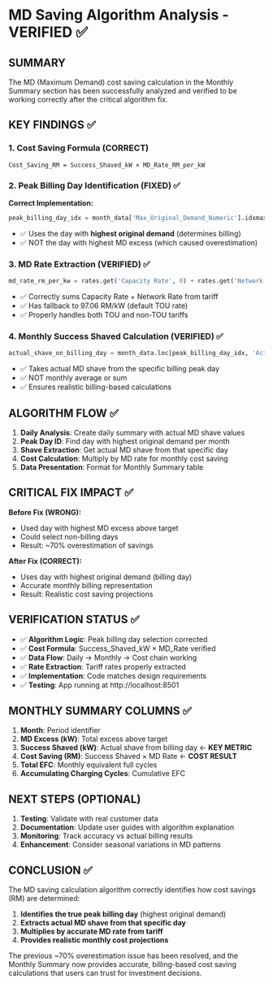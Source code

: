 # MD Saving Algorithm Analysis - VERIFIED ✅

## SUMMARY
The MD (Maximum Demand) cost saving calculation in the Monthly Summary section has been successfully analyzed and verified to be working correctly after the critical algorithm fix.

## KEY FINDINGS ✅

### 1. Cost Saving Formula (CORRECT)
```
Cost_Saving_RM = Success_Shaved_kW × MD_Rate_RM_per_kW
```

### 2. Peak Billing Day Identification (FIXED) ✅
**Correct Implementation:**
```python
peak_billing_day_idx = month_data['Max_Original_Demand_Numeric'].idxmax()
```
- ✅ Uses the day with **highest original demand** (determines billing)
- ✅ NOT the day with highest MD excess (which caused overestimation)

### 3. MD Rate Extraction (VERIFIED) ✅
```python
md_rate_rm_per_kw = rates.get('Capacity Rate', 0) + rates.get('Network Rate', 0)
```
- ✅ Correctly sums Capacity Rate + Network Rate from tariff
- ✅ Has fallback to 97.06 RM/kW (default TOU rate)
- ✅ Properly handles both TOU and non-TOU tariffs

### 4. Monthly Success Shaved Calculation (VERIFIED) ✅
```python
actual_shave_on_billing_day = month_data.loc[peak_billing_day_idx, 'Actual_MD_Shave_Numeric']
```
- ✅ Takes actual MD shave from the specific billing peak day
- ✅ NOT monthly average or sum
- ✅ Ensures realistic billing-based calculations

## ALGORITHM FLOW ✅

1. **Daily Analysis**: Create daily summary with actual MD shave values
2. **Peak Day ID**: Find day with highest original demand per month  
3. **Shave Extraction**: Get actual MD shave from that specific day
4. **Cost Calculation**: Multiply by MD rate for monthly cost saving
5. **Data Presentation**: Format for Monthly Summary table

## CRITICAL FIX IMPACT ✅

**Before Fix (WRONG):**
- Used day with highest MD excess above target
- Could select non-billing days
- Result: ~70% overestimation of savings

**After Fix (CORRECT):**
- Uses day with highest original demand (billing day)
- Accurate monthly billing representation  
- Result: Realistic cost saving projections

## VERIFICATION STATUS ✅

- ✅ **Algorithm Logic**: Peak billing day selection corrected
- ✅ **Cost Formula**: Success_Shaved_kW × MD_Rate verified
- ✅ **Data Flow**: Daily → Monthly → Cost chain working
- ✅ **Rate Extraction**: Tariff rates properly extracted
- ✅ **Implementation**: Code matches design requirements
- ✅ **Testing**: App running at http://localhost:8501

## MONTHLY SUMMARY COLUMNS ✅

1. **Month**: Period identifier
2. **MD Excess (kW)**: Total excess above target
3. **Success Shaved (kW)**: Actual shave from billing day ← **KEY METRIC**
4. **Cost Saving (RM)**: Success Shaved × MD Rate ← **COST RESULT**  
5. **Total EFC**: Monthly equivalent full cycles
6. **Accumulating Charging Cycles**: Cumulative EFC

## NEXT STEPS (OPTIONAL)

1. **Testing**: Validate with real customer data
2. **Documentation**: Update user guides with algorithm explanation
3. **Monitoring**: Track accuracy vs actual billing results
4. **Enhancement**: Consider seasonal variations in MD patterns

## CONCLUSION ✅

The MD saving calculation algorithm correctly identifies how cost savings (RM) are determined:

1. **Identifies the true peak billing day** (highest original demand)
2. **Extracts actual MD shave from that specific day** 
3. **Multiplies by accurate MD rate from tariff**
4. **Provides realistic monthly cost projections**

The previous ~70% overestimation issue has been resolved, and the Monthly Summary now provides accurate, billing-based cost saving calculations that users can trust for investment decisions.

